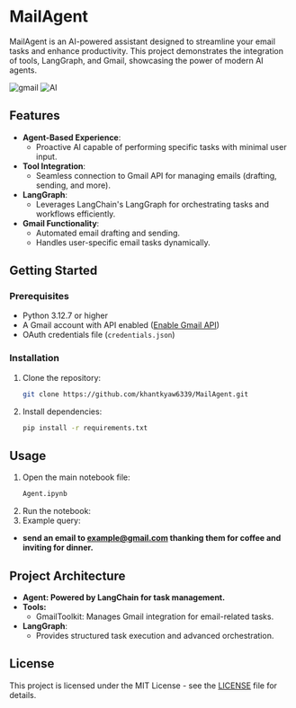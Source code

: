 # MailAgent

MailAgent is an AI-powered assistant designed to streamline your email tasks and enhance productivity. This project demonstrates the integration of tools, LangGraph, and Gmail, showcasing the power of modern AI agents.

![gmail](https://th.bing.com/th?id=OIP.rh-9ZKeTeRAjznl0dQD3CQHaHa&w=250&h=250&c=8&rs=1&qlt=90&o=6&pid=3.1&rm=2)
![AI](https://th.bing.com/th?id=OIP.D5vR5GjX-Wqur4JH_dC6TQHaHa&w=250&h=250&c=8&rs=1&qlt=90&o=6&pid=3.1&rm=2)


## Features
- **Agent-Based Experience**: 
  - Proactive AI capable of performing specific tasks with minimal user input.
- **Tool Integration**: 
  - Seamless connection to Gmail API for managing emails (drafting, sending, and more).
- **LangGraph**: 
  - Leverages LangChain's LangGraph for orchestrating tasks and workflows efficiently.
- **Gmail Functionality**: 
  - Automated email drafting and sending.
  - Handles user-specific email tasks dynamically.

## Getting Started
### Prerequisites
- Python 3.12.7 or higher
- A Gmail account with API enabled ([Enable Gmail API](https://developers.google.com/gmail/api/quickstart/python))
- OAuth credentials file (`credentials.json`)

### Installation
1. Clone the repository:
   ```bash
   git clone https://github.com/khantkyaw6339/MailAgent.git
2. Install dependencies:
   ```bash
   pip install -r requirements.txt
## Usage
1. Open the main notebook file:
   ```bash
   Agent.ipynb
2. Run the notebook:
3. Example query:
- **send an email to example@gmail.com thanking them for coffee and inviting for dinner.**
## Project Architecture
- **Agent: Powered by LangChain for task management.**
- **Tools:**
  - GmailToolkit: Manages Gmail integration for email-related tasks.
- **LangGraph**: 
  - Provides structured task execution and advanced orchestration.
## License
This project is licensed under the MIT License - see the [LICENSE](LICENSE) file for details.
